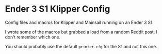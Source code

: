 # Ender 3 S1 Klipper Config

Config files and macros for Klipper and Mainsail running on an Ender 3 S1.

I wrote some of the macros but grabbed a load from a random Reddit post. I don't remember which one.

You should probably use the default `printer.cfg` for the S1 and not this one.

